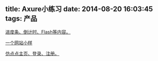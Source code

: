 title: Axure小练习
date: 2014-08-20 16:03:45
tags: 产品
---

[进度条、倒计时、Flash等内容。](http://c18e0l.axshare.com) 

[一个网站小样](http://3cg7bo.axshare.com)

[仿点点主页、登录、注册。](http://jowp7s.axshare.com/#c=2)